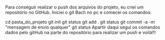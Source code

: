 Para conseguir realizar o push dos arquivos do projeto, eu criei um repositório no GitHub.
Iniciei o git Bach no pc e comecei os comandos:

cd pasta_do_projeto
git init
git status
git add .
git status
git commit -a -m "mensagem de envio qualquer"
git status
Apartir daqui segui os comandos dados pelo gitHub na parte do repositório para realizar um push e voilá!!!

